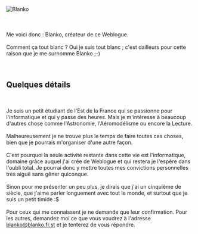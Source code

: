 <img src="${BASE_URL}/images/blanko/tetablanko.jpg" alt="Blanko" align="center" /><br /><br />
<br /><br />
Me voici donc : Blanko, créateur de ce Weblogue.<br /><br />
Comment ça tout blanc ? Oui je suis tout blanc ; c'est dailleurs pour cette raison  que je me surnomme Blanko ;-)<br /><br />
<br />
<h2>Quelques détails</h2><br />
<p>Je suis un petit étudiant de l'Est de la France qui se passionne pour l'informatique et qui y passe des heures. Mais je m'intéresse à beaucoup d'autres chose comme l'Astronomie, l'Aéromodélisme ou encore la Lecture.<br /><br />
Malheureusement je ne trouve plus le temps de faire toutes ces choses, bien que je pourrais m'organiser d'une autre façon.<br /><br />
C'est pourquoi la seule activité restante dans cette vie est l'informatique, domaine grâce auquel j'ai crée de Weblogue et qui restera je l'espère dans l'oubli total. Je pourrai donc  y mettre toutes mes convictions personnelles très aiguë sans gêner quiconque.<br /><br />
Sinon pour me présenter un peu plus, je dirais que j'ai un cinquième de siècle, que j'aime parler longuement avec tout le monde, et surtout que je suis un petit timide :$<br /><br />
Pour ceux qui me connaissent je ne demande que leur confirmation. Pour les autres, demandez moi ce que vous voudrez à l'adresse <a href="mailto:blanko@blanko.fr.st" title="Joindre Blanko">blanko@blanko.fr.st</a> et je tenterez de vous répondre.<br /></p><br />
